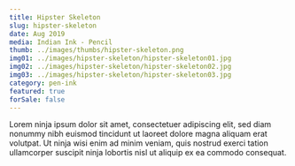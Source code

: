```yaml
---
title: Hipster Skeleton
slug: hipster-skeleton
date: Aug 2019
media: Indian Ink - Pencil
thumb: ../images/thumbs/hipster-skeleton.png
img01: ../images/hipster-skeleton/hipster-skeleton01.jpg
img02: ../images/hipster-skeleton/hipster-skeleton02.jpg
img03: ../images/hipster-skeleton/hipster-skeleton03.jpg
category: pen-ink
featured: true
forSale: false
---
```


Lorem ninja ipsum dolor sit amet, consectetuer adipiscing elit, sed diam nonummy nibh euismod tincidunt ut laoreet dolore magna aliquam erat volutpat. Ut ninja wisi enim ad minim veniam, quis nostrud exerci tation ullamcorper suscipit ninja lobortis nisl ut aliquip ex ea commodo consequat.